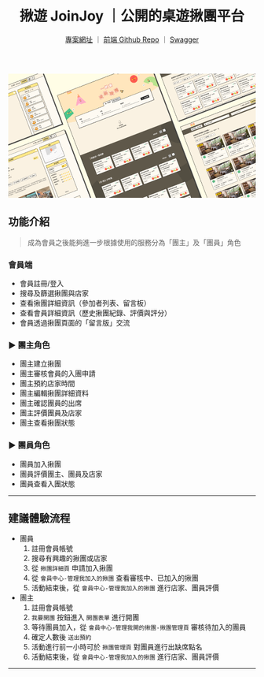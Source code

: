 <h1 align="center">揪遊 JoinJoy ｜公開的桌遊揪團平台</h1>

<div align="center" style="margin-bottom:60px">
  <a href="https://join-joy-demo.vercel.app/">專案網址</a> ｜
  <a href="https://github.com/star82620/join-joy">前端 Github Repo</a> ｜
  <a href="https://2be5-4-224-16-99.ngrok-free.app/swagger">Swagger</a>
</div>

<img src="https://raw.githubusercontent.com/star82620/join-joy/update-readme-photo/public/images/readme/cover.png" alt="cover" />

## 功能介紹

> 成為會員之後能夠進一步根據使用的服務分為「團主」及「團員」角色

### 會員端

- 會員註冊/登入
- 搜尋及篩選揪團與店家
- 查看揪團詳細資訊（參加者列表、留言板）
- 查看會員詳細資訊（歷史揪團紀錄、評價與評分）
- 會員透過揪團頁面的「留言版」交流

### ► 團主角色

- 團主建立揪團
- 團主審核會員的入團申請
- 團主預約店家時間
- 團主編輯揪團詳細資料
- 團主確認團員的出席
- 團主評價團員及店家
- 團主查看揪團狀態

### ► 團員角色

- 團員加入揪團
- 團員評價團主、團員及店家
- 團員查看入團狀態

---

## 建議體驗流程

- 團員
  1. 註冊會員帳號
  2. 搜尋有興趣的揪團或店家
  3. 從 `揪團詳細頁` 申請加入揪團
  4. 從 `會員中心-管理我加入的揪團` 查看審核中、已加入的揪團
  5. 活動結束後，從 `會員中心-管理我加入的揪團` 進行店家、團員評價
- 團主
  1. 註冊會員帳號
  2. `我要開團` 按鈕進入 `開團表單` 進行開團
  3. 等待團員加入，從 `會員中心-管理我開的揪團-揪團管理頁` 審核待加入的團員
  4. 確定人數後 `送出預約`
  5. 活動進行前一小時可於 `揪團管理頁` 對團員進行出缺席點名
  6. 活動結束後，從 `會員中心-管理我加入的揪團` 進行店家、團員評價

---

